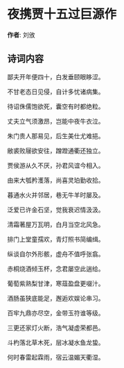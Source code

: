 # 夜携贾十五过巨源作

**作者**: 刘攽

## 诗词内容

鄙夫开年便四十，白发垂颐眼眵涩。

不甘老态日见侵，自计多忧诸病集。

待诏侏儒饱欲死，囊空有时都绝粒。

丈夫立气须激昂，岂能中夜牛衣泣。

朱门贵人那易见，后生美仕尤难挹。

敝裘败屦欲安往，蹭蹬通衢还独立。

贾侯游从久不厌，孙君风谊今相入。

由来大瓠矜濩落，尚喜灵珀勤收拾。

暮通水火并邻居，巷无牛羊时屡及。

泛爱已许金石坚，觉我衰迟情汲汲。

清霜著屋万瓦明，白月当空北风急。

排门上堂童孺欢，青灯照书简编缉。

纵谈自尔外形骸，虚舟不值呼张翕。

赤桐烧酒倾玉杯，念君屡空此遄给。

葡萄紫熟梨甘津，寒葅盈盘更啜汁。

酒肠虽狭底能足，邂逅欢娱论串习。

百牢九鼎亦尽空，金带玉符谁等级。

三更还家灯火断，浩气凝虚荣都邑。

斗杓落北草木死，层冰凝水鱼龙蛰。

何时春雷起霖雨，宿云温媚天衢湿。

